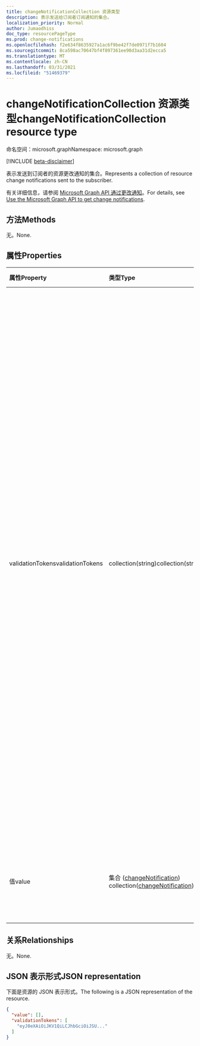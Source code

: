 ```yaml
---
title: changeNotificationCollection 资源类型
description: 表示发送给订阅者订阅通知的集合。
localization_priority: Normal
author: Jumaodhiss
doc_type: resourcePageType
ms.prod: change-notifications
ms.openlocfilehash: f2e634f8635927a1ac6f9be42f7de0971f7b1604
ms.sourcegitcommit: 8ca598ac70647bf4f897361ee90d3aa31d2ecca5
ms.translationtype: MT
ms.contentlocale: zh-CN
ms.lasthandoff: 03/31/2021
ms.locfileid: "51469379"
---
```

# <a name="changenotificationcollection-resource-type"></a><span data-ttu-id="286ae-103">changeNotificationCollection 资源类型</span><span class="sxs-lookup"><span data-stu-id="286ae-103">changeNotificationCollection resource type</span></span>

<span data-ttu-id="286ae-104">命名空间：microsoft.graph</span><span class="sxs-lookup"><span data-stu-id="286ae-104">Namespace: microsoft.graph</span></span>

[!INCLUDE [beta-disclaimer](../../includes/beta-disclaimer.md)]

<span data-ttu-id="286ae-105">表示发送到订阅者的资源更改通知的集合。</span><span class="sxs-lookup"><span data-stu-id="286ae-105">Represents a collection of resource change notifications sent to the subscriber.</span></span>

<span data-ttu-id="286ae-106">有关详细信息，请参阅 [Microsoft Graph API 通过更改通知](webhooks.md)。</span><span class="sxs-lookup"><span data-stu-id="286ae-106">For details, see [Use the Microsoft Graph API to get change notifications](webhooks.md).</span></span>

## <a name="methods"></a><span data-ttu-id="286ae-107">方法</span><span class="sxs-lookup"><span data-stu-id="286ae-107">Methods</span></span>

<span data-ttu-id="286ae-108">无。</span><span class="sxs-lookup"><span data-stu-id="286ae-108">None.</span></span>

## <a name="properties"></a><span data-ttu-id="286ae-109">属性</span><span class="sxs-lookup"><span data-stu-id="286ae-109">Properties</span></span>

| <span data-ttu-id="286ae-110">属性</span><span class="sxs-lookup"><span data-stu-id="286ae-110">Property</span></span> | <span data-ttu-id="286ae-111">类型</span><span class="sxs-lookup"><span data-stu-id="286ae-111">Type</span></span> | <span data-ttu-id="286ae-112">说明</span><span class="sxs-lookup"><span data-stu-id="286ae-112">Description</span></span> |
|:---------|:-----|:------------|
| <span data-ttu-id="286ae-113">validationTokens</span><span class="sxs-lookup"><span data-stu-id="286ae-113">validationTokens</span></span> | <span data-ttu-id="286ae-114">collection(string)</span><span class="sxs-lookup"><span data-stu-id="286ae-114">collection(string)</span></span> | <span data-ttu-id="286ae-115">包含 Microsoft Graph 为应用程序生成的 JWT 令牌数组，用于验证通知的来源。</span><span class="sxs-lookup"><span data-stu-id="286ae-115">Contains an array of JWT tokens generated by Microsoft Graph for the application to validate the origin of the notifications.</span></span> <span data-ttu-id="286ae-116">如果项目存在于值数组中，Microsoft Graph 将针对每个不同的应用和租户对生成一个令牌。</span><span class="sxs-lookup"><span data-stu-id="286ae-116">Microsoft Graph generates a single token for each distinct app and tenant pair for an item if it exists in the value array.</span></span> <span data-ttu-id="286ae-117">请记住，通知可以包含使用相同通知 URL 订阅的各种应用和租户的混合项目。</span><span class="sxs-lookup"><span data-stu-id="286ae-117">Keep in mind that notifications can contain a mix of items for various apps and tenants that subscribed using the same notification URL.</span></span> <span data-ttu-id="286ae-118">仅针对包含 [资源数据的更改通知提供可选](/graph/webhooks-with-resource-data.md) 。</span><span class="sxs-lookup"><span data-stu-id="286ae-118">Only provided for [change notifications with resource data](/graph/webhooks-with-resource-data.md) Optional.</span></span> |
| <span data-ttu-id="286ae-119">值</span><span class="sxs-lookup"><span data-stu-id="286ae-119">value</span></span> | <span data-ttu-id="286ae-120">集合 ([changeNotification](changenotification.md)) </span><span class="sxs-lookup"><span data-stu-id="286ae-120">collection([changeNotification](changenotification.md))</span></span> | <span data-ttu-id="286ae-121">要发送到通知 URL 的通知集。</span><span class="sxs-lookup"><span data-stu-id="286ae-121">The set of notifications being sent to the notification URL.</span></span> <span data-ttu-id="286ae-122">必填。</span><span class="sxs-lookup"><span data-stu-id="286ae-122">Required.</span></span> |

## <a name="relationships"></a><span data-ttu-id="286ae-123">关系</span><span class="sxs-lookup"><span data-stu-id="286ae-123">Relationships</span></span>

<span data-ttu-id="286ae-124">无。</span><span class="sxs-lookup"><span data-stu-id="286ae-124">None.</span></span>

## <a name="json-representation"></a><span data-ttu-id="286ae-125">JSON 表示形式</span><span class="sxs-lookup"><span data-stu-id="286ae-125">JSON representation</span></span>

<span data-ttu-id="286ae-126">下面是资源的 JSON 表示形式。</span><span class="sxs-lookup"><span data-stu-id="286ae-126">The following is a JSON representation of the resource.</span></span>

<!-- {
  "blockType": "resource",
  "optionalProperties": [

  ],
  "@odata.type": "microsoft.graph.changeNotificationCollection"
}-->

```json
{
  "value": [],
  "validationTokens": [
    "eyJ0eXAiOiJKV1QiLCJhbGciOiJSU..."
  ]
}
```

<!-- uuid: 8cc2599e-9740-4191-93fa-bc13c6f91564
2020-05-25 14:57:30 UTC -->
<!--
{
  "type": "#page.annotation",
  "description": "change notification collection resource",
  "keywords": "",
  "section": "documentation",
  "tocPath": "",
  "suppressions": []
}
-->


